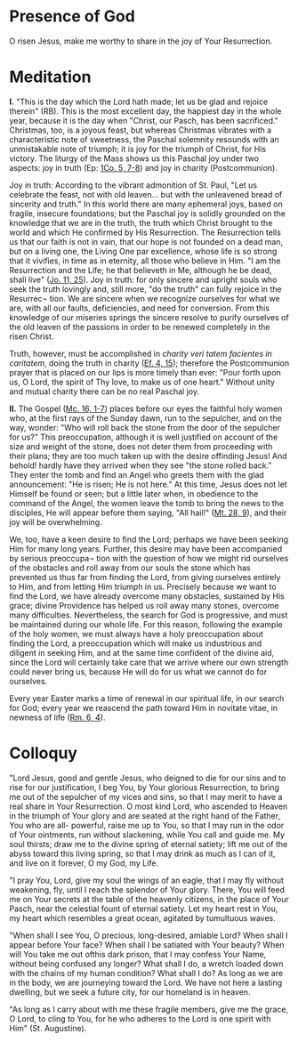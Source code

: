 # Presence of God

O risen Jesus, make me worthy to share in the joy of Your Resurrection.

# Meditation

**I.** "This is the day which the Lord hath made; let us be glad and rejoice therein" (RB). This is the most excellent day, the happiest day in the whole year, because it is the day when "Christ, our Pasch, has been sacrificed." Christmas, too, is a joyous feast, but whereas Christmas vibrates with a characteristic note of sweetness, the Paschal solemnity resounds with an unmistakable note of triumph; it is joy for the triumph of Christ, for His victory. The liturgy of the Mass shows us this Paschal joy under two aspects: joy in truth (Ep: [1Co. 5, 7-8](https://vulgata.online/bible/1Co.5?ed=DR2&vfn=DR2.1Co.5.7-8:vs)) and joy in charity (Postcommunion).

Joy in truth: According to the vibrant admonition of St. Paul, "Let us celebrate the feast, not with old leaven... but with the unleavened bread of sincerity and truth." In this world there are many ephemeral joys, based on fragile, insecure foundations; but the Paschal joy is solidly grounded on the knowledge that we are in the truth, the truth which Christ brought to the world and which He confirmed by His Resurrection. The Resurrection tells us that our faith is not in vain, that our hope is not founded on a dead man, but on a living one, the Living One par excellence, whose life is so strong that it vivifies, in time as in eternity, all those who believe in Him. "I am the Resurrection and the Life; he that believeth in Me, although he be dead, shall live" ([Jo. 11, 25](https://vulgata.online/bible/Jo.11?ed=DR2&vfn=DR2.Jo.11.25:vs)). Joy in truth: for only sincere and upright souls who seek the truth lovingly and, still more, "do the truth" can fully rejoice in the Resurrec¬ tion. We are sincere when we recognize ourselves for what we are, with all our faults, deficiencies, and need for conversion. From this knowledge of our miseries springs the sincere resolve to purify ourselves of the old leaven of the passions in order to be renewed completely in the risen Christ.

Truth, however, must be accomplished in *charity veri tatem facientes in caritatem*, doing the truth in charity ([Ef. 4, 15](https://vulgata.online/bible/Ef.4?ed=DR2&vfn=DR2.Ef.4.15:vs)); therefore the Postcommunion prayer that is placed on our lips is more timely than ever: "Pour forth upon us, O Lord, the spirit of Thy love, to make us of one heart." Without unity and mutual charity there can be no real Paschal joy.

**II.** The Gospel ([Mc. 16, 1-7](https://vulgata.online/bible/Mc.16?ed=DR2&vfn=DR2.Mc.16.1-7:vs)) places before our eyes the faithful holy women who, at the first rays of the Sunday dawn, run to the sepulcher, and on the way, wonder: "Who will roll back the stone from the door of the sepulcher for us?" This preoccupation, although it is well justified on account of the size and weight of the stone, does not deter them from proceeding with their plans; they are too much taken up with the desire offinding Jesus! And behold! hardly have they arrived when they see "the stone rolled back." They enter the tomb and find an Angel who greets them with the glad announcement: "He is risen; He is not here." At this time, Jesus does not let Himself be found or seen; but a little later when, in obedience to the command of the Angel, the women leave the tomb to bring the news to the disciples, He will appear before them saying, "All hail!" ([Mt. 28, 9](https://vulgata.online/bible/Mt.28?ed=DR2&vfn=DR2.Mt.28.9:vs)), and their joy will be overwhelming.

We, too, have a keen desire to find the Lord; perhaps we have been seeking Him for many long years. Further, this desire may have been accompanied by serious preoccupa¬ tion with the question of how we might rid ourselves of the obstacles and roll away from our souls the stone which has prevented us thus far from finding the Lord, from giving ourselves entirely to Him, and from letting Him triumph in us. Precisely because we want to find the Lord, we have already overcome many obstacles, sustained by His grace; divine Providence has helped us roll away many stones, overcome many difficulties. Nevertheless, the search for God is progressive, and must be maintained during our whole life. For this reason, following the example of the holy women, we must always have a holy preoccupation about finding the Lord, a preoccupation which will make us industrious and diligent in seeking Him, and at the same time confident of the divine aid, since the Lord will certainly take care that we arrive where our own strength could never bring us, because He will do for us what we cannot do for ourselves.

Every year Easter marks a time of renewal in our spiritual life, in our search for God; every year we reascend the path toward Him in novitate vitae, in newness of life ([Rm. 6, 4](https://vulgata.online/bible/Rm.6?ed=DR2&vfn=DR2.Rm.6.4:vs)).

# Colloquy

"Lord Jesus, good and gentle Jesus, who deigned to die for our sins and to rise for our justification, I beg You, by Your glorious Resurrection, to bring me out of the sepulcher of my vices and sins, so that I may merit to have a real share in Your Resurrection. O most kind Lord, who ascended to Heaven in the triumph of Your glory and are seated at the right hand of the Father, You who are all- powerful, raise me up to You, so that I may run in the odor of Your ointments, run without slackening, while You call and guide me. My soul thirsts; draw me to the divine spring of eternal satiety; lift me out of the abyss toward this living spring, so that I may drink as much as I can of it, and live on it forever, O my God, my Life.

"I pray You, Lord, give my soul the wings of an eagle, that I may fly without weakening, fly, until I reach the splendor of Your glory. There, You will feed me on Your secrets at the table of the heavenly citizens, in the place of Your Pasch, near the celestial fount of eternal satiety. Let my heart rest in You, my heart which resembles a great ocean, agitated by tumultuous waves.

"When shall I see You, O precious, long-desired, amiable Lord? When shall I appear before Your face? When shall I be satiated with Your beauty? When will You take me out ofthis dark prison, that I may confess Your Name, without being confused any longer? What shall I do, a wretch loaded down with the chains of my human condition? What shall I do? As long as we are in the body, we are journeying toward the Lord. We have not here a lasting dwelling, but we seek a future city, for our homeland is in heaven.

"As long as I carry about with me these fragile members, give me the grace, O Lord, to cling to You, for he who adheres to the Lord is one spirit with Him" (St. Augustine).